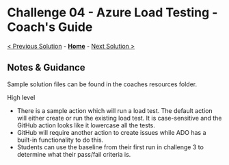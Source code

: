 # Challenge 04 - Azure Load Testing - Coach's Guide 

[< Previous Solution](./Solution-03.md) - **[Home](./README.md)** - [Next Solution >](./Solution-05.md)

## Notes & Guidance
Sample solution files can be found in the coaches resources folder.

High level

- There is a sample action which will run a load test.  The default action will either create or run the existing load test.  It is case-sensitive and the GitHub action looks like it lowercase all the tests.
- GitHub will require another action to create issues while ADO has a built-in functionality to do this.
- Students can use the baseline from their first run in challenge 3 to determine what their pass/fail criteria is.
